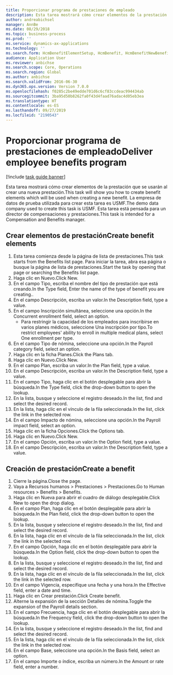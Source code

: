 ```yaml
---
title: Proporcionar programa de prestaciones de empleado
description: Esta tarea mostrará cómo crear elementos de la prestación que se usarán al crear una nueva prestación.
author: andreabichsel
manager: AnnBe
ms.date: 08/29/2018
ms.topic: business-process
ms.prod: ''
ms.service: dynamics-ax-applications
ms.technology: ''
ms.search.form: HcmBenefitElementSetup, HcmBenefit, HcmBenefitNewBenefit, HcmBenefitPlanLookup
audience: Application User
ms.reviewer: anbichse
ms.search.scope: Core, Operations
ms.search.region: Global
ms.author: anbichse
ms.search.validFrom: 2016-06-30
ms.dyn365.ops.version: Version 7.0.0
ms.openlocfilehash: f0285c2be49edde701d6c6cf83ccdeac994434ab
ms.sourcegitcommit: 3ba95d50b8262fa0f43d4faad76adac4d05eb3ea
ms.translationtype: HT
ms.contentlocale: es-ES
ms.lasthandoff: 09/27/2019
ms.locfileid: "2190543"
---
```

# <a name="deliver-employee-benefits-program"></a><span data-ttu-id="7d7d8-103">Proporcionar programa de prestaciones de empleado</span><span class="sxs-lookup"><span data-stu-id="7d7d8-103">Deliver employee benefits program</span></span>

[!include [task guide banner](../../includes/task-guide-banner.md)]

<span data-ttu-id="7d7d8-104">Esta tarea mostrará cómo crear elementos de la prestación que se usarán al crear una nueva prestación.</span><span class="sxs-lookup"><span data-stu-id="7d7d8-104">This task will show you how to create benefit elements which will be used when creating a new benefit.</span></span> <span data-ttu-id="7d7d8-105">La empresa de datos de prueba utilizada para crear esta tarea es USMF.</span><span class="sxs-lookup"><span data-stu-id="7d7d8-105">The demo data company used to create this task is USMF.</span></span> <span data-ttu-id="7d7d8-106">Esta tarea está pensada para un director de compensaciones y prestaciones.</span><span class="sxs-lookup"><span data-stu-id="7d7d8-106">This task is intended for a Compensation and Benefits manager.</span></span>


## <a name="create-benefit-elements"></a><span data-ttu-id="7d7d8-107">Crear elementos de prestación</span><span class="sxs-lookup"><span data-stu-id="7d7d8-107">Create benefit elements</span></span>
1. <span data-ttu-id="7d7d8-108">Esta tarea comienza desde la página de lista de prestaciones.</span><span class="sxs-lookup"><span data-stu-id="7d7d8-108">This task starts from the Benefits list page.</span></span> <span data-ttu-id="7d7d8-109">Para iniciar la tarea, abra esa página o busque la página de lista de prestaciones.</span><span class="sxs-lookup"><span data-stu-id="7d7d8-109">Start the task by opening that page or searching the Benefits list page.</span></span>
2. <span data-ttu-id="7d7d8-110">Haga clic en Nuevo.</span><span class="sxs-lookup"><span data-stu-id="7d7d8-110">Click New.</span></span>
3. <span data-ttu-id="7d7d8-111">En el campo Tipo, escriba el nombre del tipo de prestación que está creando.</span><span class="sxs-lookup"><span data-stu-id="7d7d8-111">In the Type field, Enter the name of the type of benefit you are creating..</span></span>
4. <span data-ttu-id="7d7d8-112">En el campo Descripción, escriba un valor.</span><span class="sxs-lookup"><span data-stu-id="7d7d8-112">In the Description field, type a value.</span></span>
5. <span data-ttu-id="7d7d8-113">En el campo Inscripción simultánea, seleccione una opción.</span><span class="sxs-lookup"><span data-stu-id="7d7d8-113">In the Concurrent enrollment field, select an option.</span></span>
    * <span data-ttu-id="7d7d8-114">Para restringir la capacidad de los empleados para inscribirse en varios planes médicos, seleccione Una inscripción por tipo.</span><span class="sxs-lookup"><span data-stu-id="7d7d8-114">To restrict employees' ability to enroll in multiple medical plans, select One enrollment per type.</span></span>  
6. <span data-ttu-id="7d7d8-115">En el campo Tipo de nómina, seleccione una opción.</span><span class="sxs-lookup"><span data-stu-id="7d7d8-115">In the Payroll category field, select an option.</span></span>
7. <span data-ttu-id="7d7d8-116">Haga clic en la ficha Planes.</span><span class="sxs-lookup"><span data-stu-id="7d7d8-116">Click the Plans tab.</span></span>
8. <span data-ttu-id="7d7d8-117">Haga clic en Nuevo.</span><span class="sxs-lookup"><span data-stu-id="7d7d8-117">Click New.</span></span>
9. <span data-ttu-id="7d7d8-118">En el campo Plan, escriba un valor.</span><span class="sxs-lookup"><span data-stu-id="7d7d8-118">In the Plan field, type a value.</span></span>
10. <span data-ttu-id="7d7d8-119">En el campo Descripción, escriba un valor.</span><span class="sxs-lookup"><span data-stu-id="7d7d8-119">In the Description field, type a value.</span></span>
11. <span data-ttu-id="7d7d8-120">En el campo Tipo, haga clic en el botón desplegable para abrir la búsqueda.</span><span class="sxs-lookup"><span data-stu-id="7d7d8-120">In the Type field, click the drop-down button to open the lookup.</span></span>
12. <span data-ttu-id="7d7d8-121">En la lista, busque y seleccione el registro deseado.</span><span class="sxs-lookup"><span data-stu-id="7d7d8-121">In the list, find and select the desired record.</span></span>
13. <span data-ttu-id="7d7d8-122">En la lista, haga clic en el vínculo de la fila seleccionada.</span><span class="sxs-lookup"><span data-stu-id="7d7d8-122">In the list, click the link in the selected row.</span></span>
14. <span data-ttu-id="7d7d8-123">En el campo Impacto de nómina, seleccione una opción.</span><span class="sxs-lookup"><span data-stu-id="7d7d8-123">In the Payroll impact field, select an option.</span></span>
15. <span data-ttu-id="7d7d8-124">Haga clic en la ficha Opciones.</span><span class="sxs-lookup"><span data-stu-id="7d7d8-124">Click the Options tab.</span></span>
16. <span data-ttu-id="7d7d8-125">Haga clic en Nuevo.</span><span class="sxs-lookup"><span data-stu-id="7d7d8-125">Click New.</span></span>
17. <span data-ttu-id="7d7d8-126">En el campo Opción, escriba un valor.</span><span class="sxs-lookup"><span data-stu-id="7d7d8-126">In the Option field, type a value.</span></span>
18. <span data-ttu-id="7d7d8-127">En el campo Descripción, escriba un valor.</span><span class="sxs-lookup"><span data-stu-id="7d7d8-127">In the Description field, type a value.</span></span>

## <a name="create-a-benefit"></a><span data-ttu-id="7d7d8-128">Creación de prestación</span><span class="sxs-lookup"><span data-stu-id="7d7d8-128">Create a benefit</span></span>
1. <span data-ttu-id="7d7d8-129">Cierre la página.</span><span class="sxs-lookup"><span data-stu-id="7d7d8-129">Close the page.</span></span>
2. <span data-ttu-id="7d7d8-130">Vaya a Recursos humanos > Prestaciones > Prestaciones.</span><span class="sxs-lookup"><span data-stu-id="7d7d8-130">Go to Human resources > Benefits > Benefits.</span></span>
3. <span data-ttu-id="7d7d8-131">Haga clic en Nueva para abrir el cuadro de diálogo desplegable.</span><span class="sxs-lookup"><span data-stu-id="7d7d8-131">Click New to open the drop dialog.</span></span>
4. <span data-ttu-id="7d7d8-132">En el campo Plan, haga clic en el botón desplegable para abrir la búsqueda.</span><span class="sxs-lookup"><span data-stu-id="7d7d8-132">In the Plan field, click the drop-down button to open the lookup.</span></span>
5. <span data-ttu-id="7d7d8-133">En la lista, busque y seleccione el registro deseado.</span><span class="sxs-lookup"><span data-stu-id="7d7d8-133">In the list, find and select the desired record.</span></span>
6. <span data-ttu-id="7d7d8-134">En la lista, haga clic en el vínculo de la fila seleccionada.</span><span class="sxs-lookup"><span data-stu-id="7d7d8-134">In the list, click the link in the selected row.</span></span>
7. <span data-ttu-id="7d7d8-135">En el campo Opción, haga clic en el botón desplegable para abrir la búsqueda.</span><span class="sxs-lookup"><span data-stu-id="7d7d8-135">In the Option field, click the drop-down button to open the lookup.</span></span>
8. <span data-ttu-id="7d7d8-136">En la lista, busque y seleccione el registro deseado.</span><span class="sxs-lookup"><span data-stu-id="7d7d8-136">In the list, find and select the desired record.</span></span>
9. <span data-ttu-id="7d7d8-137">En la lista, haga clic en el vínculo de la fila seleccionada.</span><span class="sxs-lookup"><span data-stu-id="7d7d8-137">In the list, click the link in the selected row.</span></span>
10. <span data-ttu-id="7d7d8-138">En el campo Vigencia, especifique una fecha y una hora.</span><span class="sxs-lookup"><span data-stu-id="7d7d8-138">In the Effective field, enter a date and time.</span></span>
11. <span data-ttu-id="7d7d8-139">Haga clic en Crear prestación.</span><span class="sxs-lookup"><span data-stu-id="7d7d8-139">Click Create benefit.</span></span>
12. <span data-ttu-id="7d7d8-140">Alterne la expansión de la sección Detalles de nómina.</span><span class="sxs-lookup"><span data-stu-id="7d7d8-140">Toggle the expansion of the Payroll details section.</span></span>
13. <span data-ttu-id="7d7d8-141">En el campo Frecuencia, haga clic en el botón desplegable para abrir la búsqueda.</span><span class="sxs-lookup"><span data-stu-id="7d7d8-141">In the Frequency field, click the drop-down button to open the lookup.</span></span>
14. <span data-ttu-id="7d7d8-142">En la lista, busque y seleccione el registro deseado.</span><span class="sxs-lookup"><span data-stu-id="7d7d8-142">In the list, find and select the desired record.</span></span>
15. <span data-ttu-id="7d7d8-143">En la lista, haga clic en el vínculo de la fila seleccionada.</span><span class="sxs-lookup"><span data-stu-id="7d7d8-143">In the list, click the link in the selected row.</span></span>
16. <span data-ttu-id="7d7d8-144">En el campo Base, seleccione una opción.</span><span class="sxs-lookup"><span data-stu-id="7d7d8-144">In the Basis field, select an option.</span></span>
17. <span data-ttu-id="7d7d8-145">En el campo Importe o índice, escriba un número.</span><span class="sxs-lookup"><span data-stu-id="7d7d8-145">In the Amount or rate field, enter a number.</span></span>

